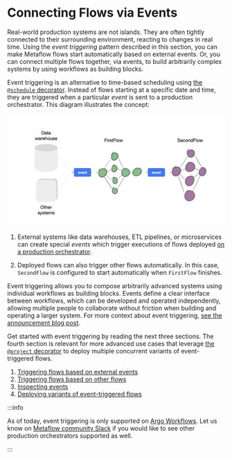
# Connecting Flows via Events

Real-world production systems are not islands. They are often tightly connected to their surrounding
environment, reacting to changes in real time. Using the *event triggering* pattern described in this section, you can make Metaflow flows start automatically based on external events. Or, you can connect multiple flows together, via events, to build arbitrarily complex systems by using workflows as building blocks.

Event triggering is an alternative to time-based scheduling using [the `@schedule` decorator](/production/scheduling-metaflow-flows/scheduling-with-argo-workflows#scheduling-a-flow). Instead of
flows starting at a specific date and time, they are triggered when a particular *event* is sent
to a production orchestrator. This diagram illustrates the concept:

![](/assets/events-overview.png)

1. External systems like data warehouses, ETL pipelines, or microservices can create special *events*
which trigger executions of flows deployed [on a production orchestrator](/production/scheduling-metaflow-flows/introduction).

2. Deployed flows can also trigger other flows automatically. In this case, `SecondFlow` is configured
to start automatically when `FirstFlow` finishes.

Event triggering allows you to compose arbitrarily advanced systems using individual workflows as
building blocks. Events define a clear interface between workflows, which can be developed and operated independently, allowing multiple people to collaborate without friction when building and operating a larger system. For more context about event triggering, [see the announcement blog post](#).

Get started with event triggering by reading the next three sections. The fourth section is relevant for more advanced use cases that leverage [the `@project` decorator](/production/coordinating-larger-metaflow-projects) to deploy multiple concurrent variants of event-triggered flows. 

 1. [Triggering flows based on external events](/production/event-triggering/external-events)
 2. [Triggering flows based on other flows](/production/event-triggering/flow-events)
 3. [Inspecting events](/production/event-triggering/inspect-events)
 4. [Deploying variants of event-triggered flows](/production/event-triggering/project-events)

:::info

As of today, event triggering is only supported on [Argo Workflows](/production/scheduling-metaflow-flows/scheduling-with-argo-workflows). Let us know on [Metaflow community Slack](http://slack.outerbounds.co) if you would like to see other production orchestrators supported as well.

:::
